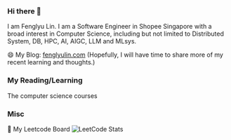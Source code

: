 ### Hi there 👋


I am Fenglyu Lin.
I am a Software Engineer in Shopee Singapore with a broad interest in Computer Science, including but not limited to Distributed System, DB, HPC, AI, AIGC, LLM and MLsys.

😄 My Blog: [fenglyulin.com](https://fenglyulin.com/)  (Hopefully, I will have time to share more of my recent learning and thoughts.)

### My Reading/Learning

The computer science courses

### Misc

🤔 My Leetcode Board
![LeetCode Stats](https://leetcard.jacoblin.cool/colalinn?theme=light&font=Sura&ext=heatmap&site=cn)



<!--
**ColaLinN/ColaLinN** is a ✨ _special_ ✨ repository because its `README.md` (this file) appears on your GitHub profile.

Here are some ideas to get you started:

- 🔭 I’m currently working on Shopee as a Software Engineer.
- 🌱 I’m currently learning [Stanford_CS231n](https://cs231n.github.io/) and [MIT_6.824](https://pdos.csail.mit.edu/6.824/)
- 👯 I’m looking to collaborate on ...
- 🤔 I’m looking for help with ...
- 💬 Ask me about ...
- 📫 How to reach me: ...
- 😄 Pronouns: ...
- ⚡ Fun fact: ...

- 🔭 I’m currently working on Shopee as a Software Engineer.
- 🌱 I’m currently learning [Stanford_CS231n](https://cs231n.github.io/) and [MIT_6.824](https://pdos.csail.mit.edu/6.824/)
- Check out my blog: [fenglyulin.com](https://fenglyulin.com)

[![Anurag's GitHub stats](https://github-readme-stats.vercel.app/api?username=ColaLinN)](https://github.com/anuraghazra/github-readme-stats)
-->


